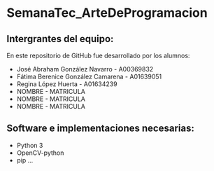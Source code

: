 # SemanaTec_ArteDeProgramacion

## Intergrantes del equipo:

En este repositorio de GitHub fue desarrollado por los alumnos:

- José Abraham González Navarro - A00369832
- Fátima Berenice González Camarena - A01639051
- Regina López Huerta - A01634239
- NOMBRE - MATRICULA
- NOMBRE - MATRICULA
- NOMBRE - MATRICULA

## Software e implementaciones necesarias:

- Python 3
- OpenCV-python
- pip
...
